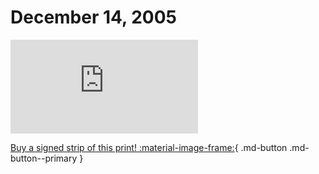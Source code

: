 # December 14, 2005

![](https://www.achewood.com/comic.php?date=12142005)

[Buy a signed strip of this print! :material-image-frame:](https://achewood-holiday-pop-up.myshopify.com/products/strip#12142005){ .md-button .md-button--primary }
